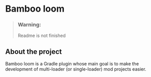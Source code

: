 # Bamboo loom
> ### Warning:
> Readme is not finished

## About the project

Bamboo loom is a Gradle plugin whose main goal is to make the development of multi-loader (or single-loader) mod
projects easier.